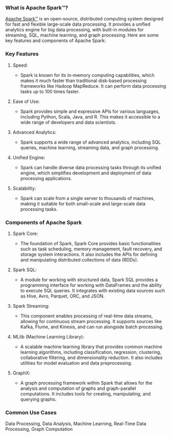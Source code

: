 ### What is Apache Spark™?
[Apache Spark™](https://spark.apache.org/) is an open-source, distributed computing system designed for fast and flexible large-scale data processing. It provides a unified analytics engine for big data processing, with built-in modules for streaming, SQL, machine learning, and graph processing. Here are some key features and components of Apache Spark:

### Key Features
1. Speed:
    - Spark is known for its in-memory computing capabilities, which makes it much faster than traditional disk-based processing frameworks like Hadoop MapReduce. It can perform data processing tasks up to 100 times faster.
    
2. Ease of Use:
    - Spark provides simple and expressive APIs for various languages, including Python, Scala, Java, and R. This makes it accessible to a wide range of developers and data scientists.
    
3. Advanced Analytics:
    - Spark supports a wide range of advanced analytics, including SQL queries, machine learning, streaming data, and graph processing.

4. Unified Engine:
    - Spark can handle diverse data processing tasks through its unified engine, which simplifies development and deployment of data processing applications.

5. Scalability:
    - Spark can scale from a single server to thousands of machines, making it suitable for both small-scale and large-scale data processing tasks.

### Components of Apache Spark
1. Spark Core:
    - The foundation of Spark, Spark Core provides basic functionalities such as task scheduling, memory management, fault recovery, and storage system interactions. It also includes the APIs for defining and manipulating distributed collections of data (RDDs).

2. Spark SQL:
    - A module for working with structured data, Spark SQL provides a programming interface for working with DataFrames and the ability to execute SQL queries. It integrates with existing data sources such as Hive, Avro, Parquet, ORC, and JSON.

3. Spark Streaming:
    - This component enables processing of real-time data streams, allowing for continuous stream processing. It supports sources like Kafka, Flume, and Kinesis, and can run alongside batch processing.

4. MLlib (Machine Learning Library):
    - A scalable machine learning library that provides common machine learning algorithms, including classification, regression, clustering, collaborative filtering, and dimensionality reduction. It also includes utilities for model evaluation and data preprocessing.
    
5. GraphX:
    - A graph processing framework within Spark that allows for the analysis and computation of graphs and graph-parallel computations. It includes tools for creating, manipulating, and querying graphs.

### Common Use Cases
Data Processing, Data Analysis, Machine Learning, Real-Time Data Processing, Graph Computation

